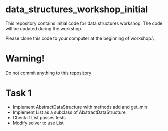 # data_structures_workshop_initial
This repository contains initial code for data structures workshop. The code will be updated during the workshop.

Please clone this code to your computer at the beginning of workshop.\
# Warning! 
Do not commit anything to this repository

# Task 1
 - Implement AbstractDataStructure with methods add and get_min
 - Implement List as a subclass of AbstractDataStructure
 - Check if List passes tests
 - Modify solver to use List
